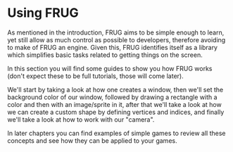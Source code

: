 # Using FRUG

As mentioned in the introduction, FRUG aims to be simple enough to learn, yet still allow as much control as possible to developers, therefore avoiding to make of FRUG an engine. Given this, FRUG identifies itself as a library which simplifies basic tasks related to getting things on the screen.

In this section you will find some guides to show you how FRUG works (don't expect these to be full tutorials, those will come later).

We'll start by taking a look at how one creates a window, then we'll set the background color of our window, followed by drawing a rectangle with a color and then with an image/sprite in it, after that we'll take a look at how we can create a custom shape by defining vertices and indices, and finally we'll take a look at how to work with our "camera".

In later chapters you can find examples of simple games to review all these concepts and see how they can be applied to your games.